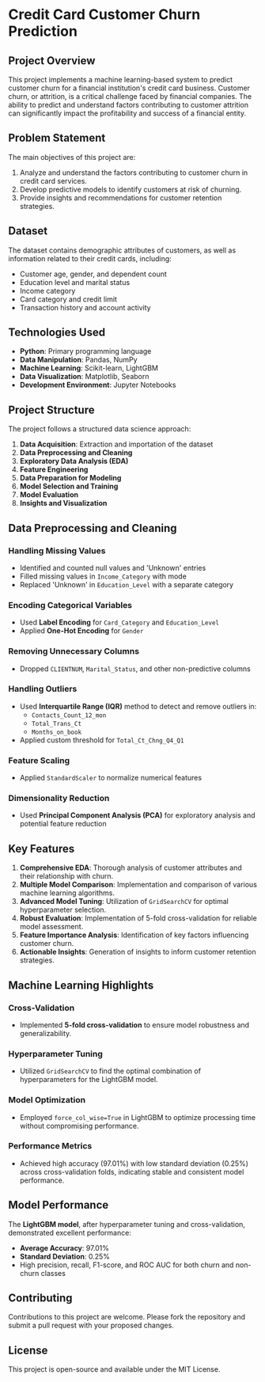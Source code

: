 # Credit Card Customer Churn Prediction

## Project Overview
This project implements a machine learning-based system to predict customer churn for a financial institution's credit card business. Customer churn, or attrition, is a critical challenge faced by financial companies. The ability to predict and understand factors contributing to customer attrition can significantly impact the profitability and success of a financial entity.

## Problem Statement
The main objectives of this project are:
1. Analyze and understand the factors contributing to customer churn in credit card services.
2. Develop predictive models to identify customers at risk of churning.
3. Provide insights and recommendations for customer retention strategies.

## Dataset
The dataset contains demographic attributes of customers, as well as information related to their credit cards, including:
- Customer age, gender, and dependent count
- Education level and marital status
- Income category
- Card category and credit limit
- Transaction history and account activity

## Technologies Used
- **Python**: Primary programming language
- **Data Manipulation**: Pandas, NumPy
- **Machine Learning**: Scikit-learn, LightGBM
- **Data Visualization**: Matplotlib, Seaborn
- **Development Environment**: Jupyter Notebooks

## Project Structure
The project follows a structured data science approach:

1. **Data Acquisition**: Extraction and importation of the dataset
2. **Data Preprocessing and Cleaning**
3. **Exploratory Data Analysis (EDA)**
4. **Feature Engineering**
5. **Data Preparation for Modeling**
6. **Model Selection and Training**
7. **Model Evaluation**
8. **Insights and Visualization**

## Data Preprocessing and Cleaning

### Handling Missing Values
- Identified and counted null values and 'Unknown' entries
- Filled missing values in `Income_Category` with mode
- Replaced 'Unknown' in `Education_Level` with a separate category

### Encoding Categorical Variables
- Used **Label Encoding** for `Card_Category` and `Education_Level`
- Applied **One-Hot Encoding** for `Gender`

### Removing Unnecessary Columns
- Dropped `CLIENTNUM`, `Marital_Status`, and other non-predictive columns

### Handling Outliers
- Used **Interquartile Range (IQR)** method to detect and remove outliers in:
  - `Contacts_Count_12_mon`
  - `Total_Trans_Ct`
  - `Months_on_book`
- Applied custom threshold for `Total_Ct_Chng_Q4_Q1`

### Feature Scaling
- Applied `StandardScaler` to normalize numerical features

### Dimensionality Reduction
- Used **Principal Component Analysis (PCA)** for exploratory analysis and potential feature reduction

## Key Features
1. **Comprehensive EDA**: Thorough analysis of customer attributes and their relationship with churn.
2. **Multiple Model Comparison**: Implementation and comparison of various machine learning algorithms.
3. **Advanced Model Tuning**: Utilization of `GridSearchCV` for optimal hyperparameter selection.
4. **Robust Evaluation**: Implementation of 5-fold cross-validation for reliable model assessment.
5. **Feature Importance Analysis**: Identification of key factors influencing customer churn.
6. **Actionable Insights**: Generation of insights to inform customer retention strategies.

## Machine Learning Highlights

### Cross-Validation
- Implemented **5-fold cross-validation** to ensure model robustness and generalizability.

### Hyperparameter Tuning
- Utilized `GridSearchCV` to find the optimal combination of hyperparameters for the LightGBM model.

### Model Optimization
- Employed `force_col_wise=True` in LightGBM to optimize processing time without compromising performance.

### Performance Metrics
- Achieved high accuracy (97.01%) with low standard deviation (0.25%) across cross-validation folds, indicating stable and consistent model performance.

## Model Performance
The **LightGBM model**, after hyperparameter tuning and cross-validation, demonstrated excellent performance:
- **Average Accuracy**: 97.01%
- **Standard Deviation**: 0.25%
- High precision, recall, F1-score, and ROC AUC for both churn and non-churn classes

## Contributing
Contributions to this project are welcome. Please fork the repository and submit a pull request with your proposed changes.

## License
This project is open-source and available under the MIT License.
